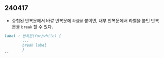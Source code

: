 ## 240417

- 중첩된 반복문에서 바깥 반복문에 `라벨`을 붙이면, 내부 반복문에서 라벨을 붙인 반복문을 `break` 할 수 있다.
```markdown
label : 반목문(for/while) { 
        ...
        break label
        }
``